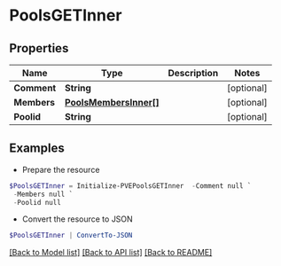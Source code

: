 # PoolsGETInner
## Properties

Name | Type | Description | Notes
------------ | ------------- | ------------- | -------------
**Comment** | **String** |  | [optional] 
**Members** | [**PoolsMembersInner[]**](PoolsMembersInner.md) |  | [optional] 
**Poolid** | **String** |  | [optional] 

## Examples

- Prepare the resource
```powershell
$PoolsGETInner = Initialize-PVEPoolsGETInner  -Comment null `
 -Members null `
 -Poolid null
```

- Convert the resource to JSON
```powershell
$PoolsGETInner | ConvertTo-JSON
```

[[Back to Model list]](../README.md#documentation-for-models) [[Back to API list]](../README.md#documentation-for-api-endpoints) [[Back to README]](../README.md)

